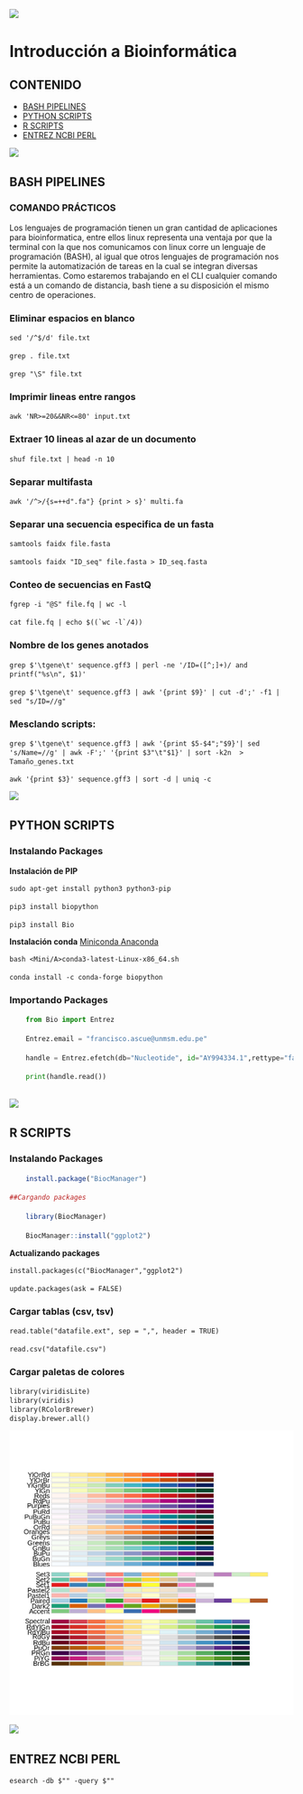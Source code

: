 ![](https://www.rti.org/sites/default/files/istock_56013860_molecule_computer_2500.jpg)
# Introducción a Bioinformática

## CONTENIDO

- [BASH PIPELINES](#bash-pipelines)
- [PYTHON SCRIPTS](#python-scripts)
- [R SCRIPTS](#r-scripts)
- [ENTREZ NCBI PERL](#entrez-ncbi-perl)

![](https://i.imgur.com/9VqbD7I.jpg)

## BASH PIPELINES

### COMANDO PRÁCTICOS

Los lenguajes de programación tienen un gran cantidad de aplicaciones para bioinformatica, entre ellos linux representa una ventaja por que la terminal con la que nos comunicamos con linux corre un lenguaje de programación (BASH), al igual que otros lenguajes de programación nos permite la automatización de tareas en la cual se integran diversas herramientas. Como estaremos trabajando en el CLI cualquier comando está a un comando de distancia, bash tiene a su disposición el mismo centro de operaciones.

### Eliminar espacios en blanco

    sed '/^$/d' file.txt

    grep . file.txt

    grep "\S" file.txt


### Imprimir lineas entre rangos

    awk 'NR>=20&&NR<=80' input.txt


### Extraer 10 lineas al azar de un documento

    shuf file.txt | head -n 10


### Separar multifasta

    awk '/^>/{s=++d".fa"} {print > s}' multi.fa


### Separar una secuencia especifica de un fasta


    samtools faidx file.fasta

    samtools faidx "ID_seq" file.fasta > ID_seq.fasta

### Conteo de secuencias en FastQ

    fgrep -i "@S" file.fq | wc -l

    cat file.fq | echo $((`wc -l`/4))

### Nombre de los genes anotados 

    grep $'\tgene\t' sequence.gff3 | perl -ne '/ID=([^;]+)/ and printf("%s\n", $1)'

    grep $'\tgene\t' sequence.gff3 | awk '{print $9}' | cut -d';' -f1 | sed "s/ID=//g"

### Mesclando scripts:

    grep $'\tgene\t' sequence.gff3 | awk '{print $5-$4";"$9}'| sed 's/Name=//g' | awk -F';' '{print $3"\t"$1}' | sort -k2n  > Tamaño_genes.txt

```awk '{print $3}' sequence.gff3 | sort -d | uniq -c```

![](https://www.claruscode.com/wp-content/uploads/2020/08/python-logo.png)

## PYTHON SCRIPTS

### Instalando Packages
    
**Instalación de PIP**
    
    sudo apt-get install python3 python3-pip
    
    pip3 install biopython
    
    pip3 install Bio

**Instalación conda** [ Miniconda ](https://docs.conda.io/en/latest/miniconda.html#installing) [ Anaconda ](https://www.anaconda.com/products/individual)

    bash <Mini/A>conda3-latest-Linux-x86_64.sh
    
    conda install -c conda-forge biopython
    
### Importando Packages
``` python 
    from Bio import Entrez

    Entrez.email = "francisco.ascue@unmsm.edu.pe"
    
    handle = Entrez.efetch(db="Nucleotide", id="AY994334.1",rettype="fasta",retmode="text")
    
    print(handle.read())
    
``` 

![](https://bcrf.biochem.wisc.edu/wp-content/uploads/sites/850/2018/12/featured-2.png)

## R SCRIPTS

### Instalando Packages
```r
    install.package("BiocManager")
    
##Cargando packages

    library(BiocManager)
    
    BiocManager::install("ggplot2")
```
**Actualizando packages**

    install.packages(c("BiocManager","ggplot2")
    
    update.packages(ask = FALSE)

### Cargar tablas (csv, tsv)

    read.table("datafile.ext", sep = ",", header = TRUE)
    
    read.csv("datafile.csv")
    
### Cargar paletas de colores

    library(viridisLite)
    library(viridis)
    library(RColorBrewer)
    display.brewer.all()
![](Images/paletas.png)

![](https://bioperl.co.uk/wp-content/uploads/2020/06/Bioperl-Logo-2020-600.png)

## ENTREZ NCBI PERL
    esearch -db $"" -query $"" 



